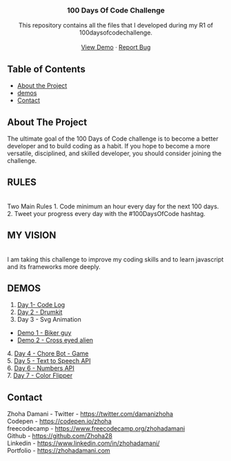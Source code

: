   <h3 align="center">100 Days Of Code Challenge</h3>

  <p align="center">
    This repository contains all the files that I developed during my R1 of 100daysofcodechallenge.
    <br />
    <br />
    <a href="#demos">View Demo</a>
    ·
    <a href="https://github.com/Zhoha28/100daysofcode/issues">Report Bug</a>
  
  </p>
</p>

<!-- TABLE OF CONTENTS -->

## Table of Contents

- [About the Project](#about-the-project)
- [demos](#demos)
- [Contact](#contact)

<!-- ABOUT THE PROJECT -->

## About The Project

The ultimate goal of the 100 Days of Code challenge is to become a better developer and to build coding as a habit.
If you hope to become a more versatile, disciplined, and skilled developer, you should consider joining the challenge.

<h2>RULES</h2><br>
Two Main Rules
1. Code minimum an hour every day for the next 100 days.
2. Tweet your progress every day with the #100DaysOfCode hashtag.

<h2>MY VISION</h2><br>
I am taking this challenge to improve my coding skills and to learn javascript and its frameworks more deeply.

<!-- DEMOS -->

## DEMOS

1. <a href="https://zhoha28.github.io/code-log/">Day 1- Code Log</a>
2. <a href="https://zhoha28.github.io/100daysofcode/day3/index.html"> Day 2 - Drumkit </a>
3. Day 3 - Svg Animation 
<ul>
<li><a href="https://zhoha28.github.io/animations/demo1/"> Demo 1 - Biker guy</a>
</li>
<li><a href="https://zhoha28.github.io/animations/demo2/"> Demo 2 - Cross eyed alien </a>
</li>
</ul>
4. <a href="https://zhoha28.github.io/100daysofcode/day4/"> Day 4 - Chore Bot - Game </a>
   <br>
5. <a href="https://zhoha28.github.io/100daysofcode/day5/"> Day 5 - Text to Speech API </a>
   <br>
6. <a href="https://zhoha28.github.io/100daysofcode/day6/"> Day 6 - Numbers API </a>
   <br>
7. <a href="https://zhoha28.github.io/100daysofcode/day7/"> Day 7 - Color Flipper </a>

<!-- CONTACT -->

## Contact

Zhoha Damani -
Twitter - https://twitter.com/damanizhoha
<br>
Codepen - https://codepen.io/zhoha
<br>
freecodecamp - https://www.freecodecamp.org/zhohadamani
<br>
Github - https://github.com/Zhoha28
<br>
Linkedin - https://www.linkedin.com/in/zhohadamani/
<br>
Portfolio - https://zhohadamani.com